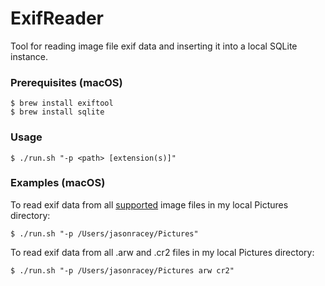 # ExifReader
Tool for reading image file exif data and inserting it into a local SQLite instance.

### Prerequisites (macOS)
```
$ brew install exiftool
$ brew install sqlite
```

### Usage
```
$ ./run.sh "-p <path> [extension(s)]"
```

### Examples (macOS)

To read exif data from all [supported](https://www.sno.phy.queensu.ca/~phil/exiftool/#supported) image files in my local Pictures directory:
```
$ ./run.sh "-p /Users/jasonracey/Pictures"
```

To read exif data from all .arw and .cr2 files in my local Pictures directory:
```
$ ./run.sh "-p /Users/jasonracey/Pictures arw cr2"
```
